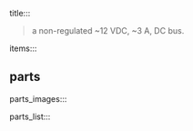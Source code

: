title:::

> a non-regulated ~12 VDC, ~3 A, DC bus.

items:::

## parts

parts_images:::

parts_list:::